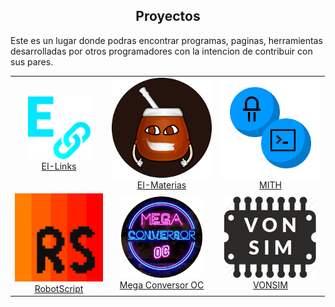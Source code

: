 

<h2 font-weight="bold" align="center">Proyectos</h2>


Este es un lugar donde podras encontrar programas, paginas, herramientas desarrolladas por otros programadores con la intencion de contribuir con sus pares.


<table align ="center">
    <tr>
        <td align="center"><a href="https://github.com/MITH-arg/EI-Links"><img width="100" height="100" src="./logos/EI-Links.png" alt="EI-Links" /><br />EI-Links</a></td>
        <td align="center"><a href="https://mith-arg.github.io/EI-Materias-Web/"><img height="160" src="./logos/EI-Materias.png" alt="EI-Materias" /><br />EI-Materias</a></td>
        <td align="center"><a href="https://mith-arg.github.io/mith-arg/"><img height="160" src="./logos/MITH.png" alt="MITH" /><br />MITH</a></td>
    </tr>
    <tr>
        <td align="center"><a href="https://j-josu.github.io/RobotScript/"><img height="141" src="./logos/RobotScript-Icon.svg" alt="RobotScript-Icon" /><br />RobotScript</a></td>
        <td align="center"><a href="https://fabian-martinez1.github.io/Mega-Conversor-OC/"><img height="130" src="./logos/megaConversor.png" alt="Mega Conversor OC" /><br />Mega Conversor OC</a></td>
        <td align="center"><a href="https://vonsim.github.io/"><img height="130" src="./logos/vonsim.png" alt="VONSIM" /><br />VONSIM</a></td>
    </tr>

</table>
